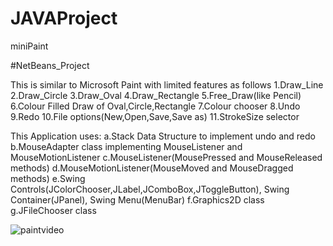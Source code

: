# JAVAProject
miniPaint

#NetBeans_Project

This is similar to Microsoft Paint with limited features as follows 1.Draw_Line 2.Draw_Circle 3.Draw_Oval 4.Draw_Rectangle 5.Free_Draw(like Pencil) 6.Colour Filled Draw of Oval,Circle,Rectangle 7.Colour chooser 8.Undo 9.Redo 10.File options(New,Open,Save,Save as) 11.StrokeSize selector

This Application uses: a.Stack Data Structure to implement undo and redo b.MouseAdapter class implementing MouseListener and MouseMotionListener c.MouseListener(MousePressed and MouseReleased methods) d.MouseMotionListener(MouseMoved and MouseDragged methods) e.Swing Controls(JColorChooser,JLabel,JComboBox,JToggleButton), Swing Container(JPanel), Swing Menu(MenuBar) f.Graphics2D class g.JFileChooser class

![paintvideo](https://user-images.githubusercontent.com/26309884/28127186-5f393ae8-6749-11e7-9513-aee011a6b049.gif)
